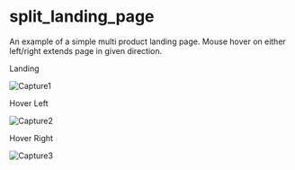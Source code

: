 # split_landing_page
An example of a simple multi product landing page. Mouse hover on either left/right extends page in given direction.



Landing

![Capture1](https://github.com/daviskj/split_landing_page/assets/98443655/e1b2399b-6432-4d0d-b8ae-d1245cede964)

Hover Left

![Capture2](https://github.com/daviskj/split_landing_page/assets/98443655/7c936c97-65a5-4819-9b77-c9a1a94ec85d)

Hover Right

![Capture3](https://github.com/daviskj/split_landing_page/assets/98443655/a536daf0-9aa0-426e-ad88-e390e4f5c7b2)
